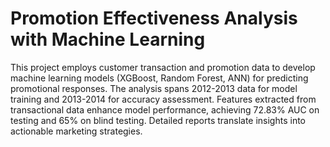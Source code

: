 # Promotion Effectiveness Analysis with Machine Learning

This project employs customer transaction and promotion data to develop machine learning models (XGBoost, Random Forest, ANN) for predicting promotional responses. The analysis spans 2012-2013 data for model training and 2013-2014 for accuracy assessment. Features extracted from transactional data enhance model performance, achieving 72.83% AUC on testing and 65% on blind testing. Detailed reports translate insights into actionable marketing strategies.
